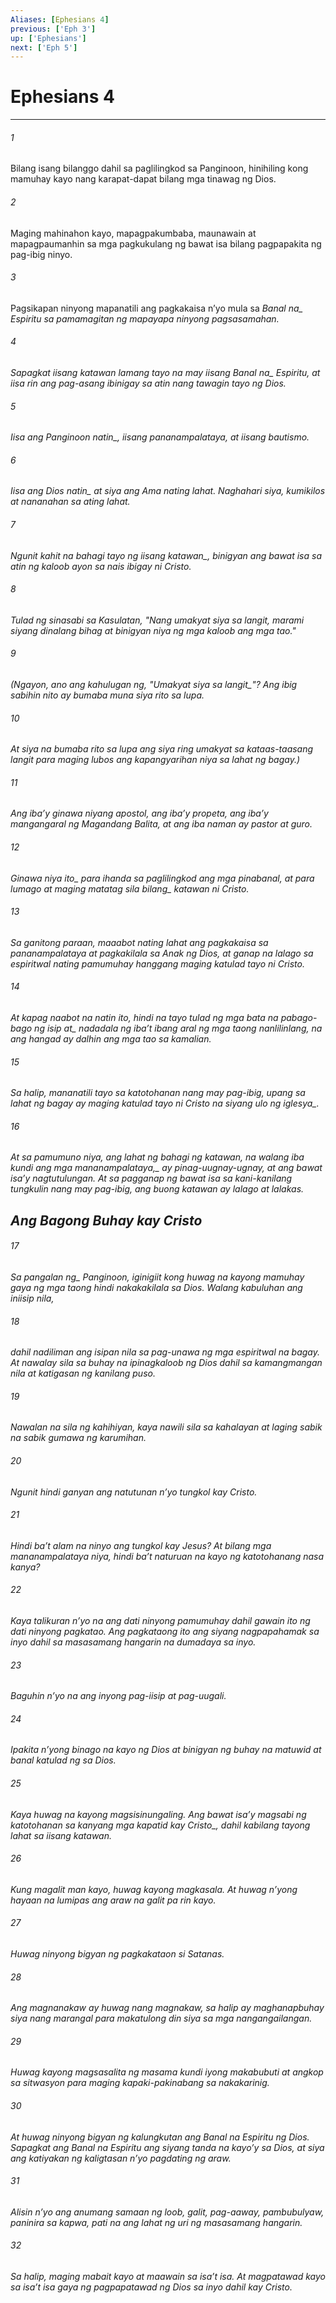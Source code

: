 ```yaml
---
Aliases: [Ephesians 4]
previous: ['Eph 3']
up: ['Ephesians']
next: ['Eph 5']
---
```

# Ephesians 4

***






















###### 1 










Bilang isang bilanggo dahil sa paglilingkod sa Panginoon, hinihiling kong mamuhay kayo nang karapat-dapat bilang mga tinawag ng Dios. 





















###### 2 










Maging mahinahon kayo, mapagpakumbaba, maunawain at mapagpaumanhin sa mga pagkukulang ng bawat isa bilang pagpapakita ng pag-ibig ninyo. 





















###### 3 










Pagsikapan ninyong mapanatili ang pagkakaisa nʼyo mula sa <i class="trans-change">Banal na_ Espiritu sa pamamagitan ng mapayapa ninyong pagsasamahan. 





















###### 4 










Sapagkat iisang katawan lamang tayo na may iisang <i class="trans-change">Banal na_ Espiritu, at iisa rin ang pag-asang ibinigay sa atin nang tawagin tayo ng Dios. 





















###### 5 










Iisa ang Panginoon <i class="trans-change">natin_, iisang pananampalataya, at iisang bautismo. 





















###### 6 










Iisa ang Dios <i class="trans-change">natin_ at siya ang Ama nating lahat. Naghahari siya, kumikilos at nananahan sa ating lahat. 





















###### 7 










Ngunit <i class="trans-change">kahit na bahagi tayo ng iisang katawan_, binigyan ang bawat isa sa atin ng kaloob ayon sa nais ibigay ni Cristo. 





















###### 8 










Tulad ng sinasabi sa Kasulatan, "Nang umakyat siya sa langit, marami siyang dinalang bihag at binigyan niya ng mga kaloob ang mga tao." 





















###### 9 










(Ngayon, ano ang kahulugan ng, "Umakyat siya <i class="trans-change">sa langit_"? Ang ibig sabihin nito ay bumaba muna siya rito sa lupa. 





















###### 10 










At siya na bumaba rito sa lupa ang siya ring umakyat sa kataas-taasang langit para maging lubos ang kapangyarihan niya sa lahat ng bagay.) 





















###### 11 










Ang ibaʼy ginawa niyang apostol, ang ibaʼy propeta, ang ibaʼy mangangaral ng Magandang Balita, at ang iba naman ay pastor at guro. 





















###### 12 










<i class="trans-change">Ginawa niya ito_ para ihanda sa paglilingkod ang mga pinabanal, at para lumago at maging matatag <i class="trans-change">sila bilang_ katawan ni Cristo. 





















###### 13 










Sa ganitong paraan, maaabot nating lahat ang pagkakaisa sa pananampalataya at pagkakilala sa Anak ng Dios, at ganap na lalago sa espiritwal nating pamumuhay hanggang maging katulad tayo ni Cristo. 





















###### 14 










At kapag naabot na natin ito, hindi na tayo tulad ng mga bata na <i class="trans-change">pabago-bago ng isip at_ nadadala ng ibaʼt ibang aral ng mga taong nanlilinlang, na ang hangad ay dalhin ang mga tao sa kamalian. 





















###### 15 










Sa halip, mananatili tayo sa katotohanan nang may pag-ibig, upang sa lahat ng bagay ay maging katulad tayo ni Cristo na siyang ulo <i class="trans-change">ng iglesya_. 





















###### 16 










At sa pamumuno niya, ang lahat ng bahagi ng katawan, <i class="trans-change">na walang iba kundi ang mga mananampalataya,_ ay pinag-uugnay-ugnay, at ang bawat isaʼy nagtutulungan. At sa pagganap ng bawat isa sa kani-kanilang tungkulin nang may pag-ibig, ang buong katawan ay lalago at lalakas.

## Ang Bagong Buhay kay Cristo 





















###### 17 










Sa <i class="trans-change">pangalan ng_ Panginoon, iginigiit kong huwag na kayong mamuhay gaya ng mga taong hindi nakakakilala sa Dios. Walang kabuluhan ang iniisip nila, 





















###### 18 










dahil nadiliman ang isipan nila sa pag-unawa ng mga espiritwal na bagay. At nawalay sila sa buhay na ipinagkaloob ng Dios dahil sa kamangmangan nila at katigasan ng kanilang puso. 





















###### 19 










Nawalan na sila ng kahihiyan, kaya nawili sila sa kahalayan at laging sabik na sabik gumawa ng karumihan. 





















###### 20 










Ngunit hindi ganyan ang natutunan nʼyo tungkol kay Cristo. 





















###### 21 










Hindi baʼt alam na ninyo ang tungkol kay Jesus? At bilang mga mananampalataya niya, hindi baʼt naturuan na kayo ng katotohanang nasa kanya? 





















###### 22 










Kaya talikuran nʼyo na ang dati ninyong pamumuhay dahil gawain ito ng dati ninyong pagkatao. Ang pagkataong ito ang siyang nagpapahamak sa inyo dahil sa masasamang hangarin na dumadaya sa inyo. 





















###### 23 










Baguhin nʼyo na ang inyong pag-iisip at pag-uugali. 





















###### 24 










Ipakita nʼyong binago na kayo ng Dios at binigyan ng buhay na matuwid at banal katulad ng sa Dios. 





















###### 25 










Kaya huwag na kayong magsisinungaling. Ang bawat isaʼy magsabi ng katotohanan sa kanyang mga kapatid <i class="trans-change">kay Cristo_, dahil kabilang tayong lahat sa iisang katawan. 





















###### 26 










Kung magalit man kayo, huwag kayong magkasala. At huwag nʼyong hayaan na lumipas ang araw na galit pa rin kayo. 





















###### 27 










Huwag ninyong bigyan ng pagkakataon si Satanas. 





















###### 28 










Ang magnanakaw ay huwag nang magnakaw, sa halip ay maghanapbuhay siya nang marangal para makatulong din siya sa mga nangangailangan. 





















###### 29 










Huwag kayong magsasalita ng masama kundi iyong makabubuti at angkop sa sitwasyon para maging kapaki-pakinabang sa nakakarinig. 





















###### 30 










At huwag ninyong bigyan ng kalungkutan ang Banal na Espiritu ng Dios. Sapagkat ang Banal na Espiritu ang siyang tanda na kayoʼy sa Dios, at siya ang katiyakan ng kaligtasan nʼyo pagdating ng araw. 





















###### 31 










Alisin nʼyo ang anumang samaan ng loob, galit, pag-aaway, pambubulyaw, paninira sa kapwa, pati na ang lahat ng uri ng masasamang hangarin. 





















###### 32 










Sa halip, maging mabait kayo at maawain sa isaʼt isa. At magpatawad kayo sa isaʼt isa gaya ng pagpapatawad ng Dios sa inyo dahil kay Cristo.
